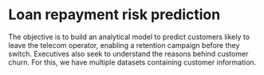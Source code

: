 # Loan repayment risk prediction
The objective is to build an analytical model to predict customers likely to leave the telecom operator, enabling a retention campaign before they switch. Executives also seek to understand the reasons behind customer churn. For this, we have multiple datasets containing customer information.
